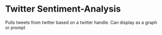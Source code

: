 # Twitter Sentiment-Analysis
 Pulls tweets from twitter based on a twitter handle. Can display as a graph or prompt
